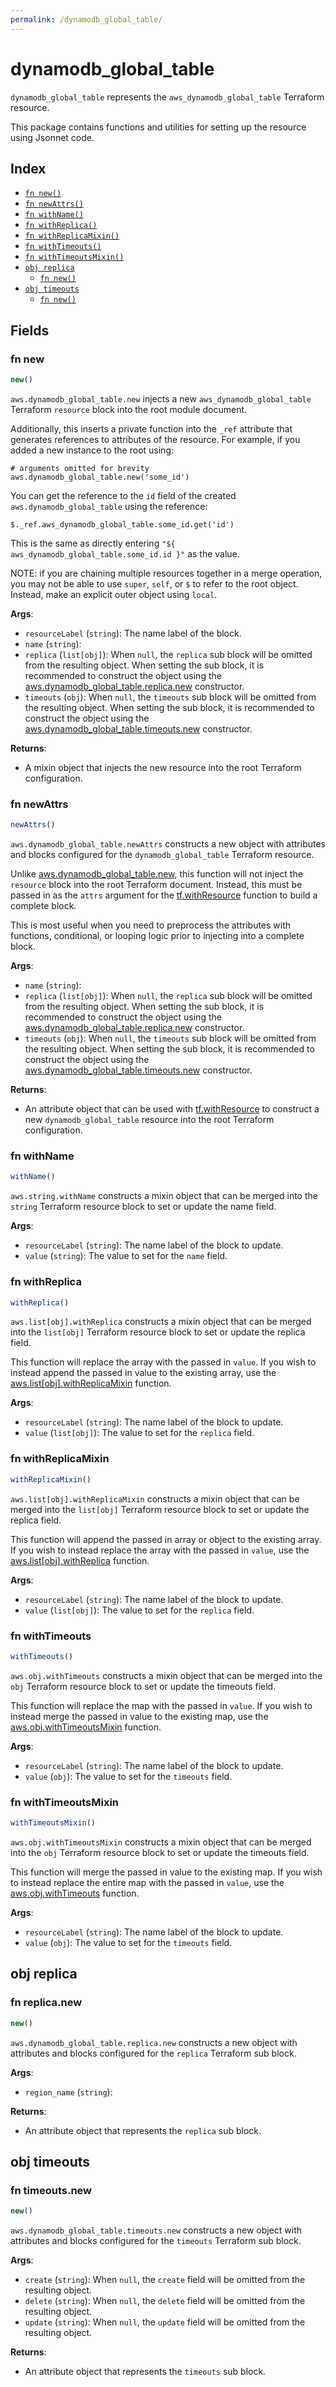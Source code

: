 ```yaml
---
permalink: /dynamodb_global_table/
---
```


# dynamodb_global_table

`dynamodb_global_table` represents the `aws_dynamodb_global_table` Terraform resource.



This package contains functions and utilities for setting up the resource using Jsonnet code.


## Index

* [`fn new()`](#fn-new)
* [`fn newAttrs()`](#fn-newattrs)
* [`fn withName()`](#fn-withname)
* [`fn withReplica()`](#fn-withreplica)
* [`fn withReplicaMixin()`](#fn-withreplicamixin)
* [`fn withTimeouts()`](#fn-withtimeouts)
* [`fn withTimeoutsMixin()`](#fn-withtimeoutsmixin)
* [`obj replica`](#obj-replica)
  * [`fn new()`](#fn-replicanew)
* [`obj timeouts`](#obj-timeouts)
  * [`fn new()`](#fn-timeoutsnew)

## Fields

### fn new

```ts
new()
```


`aws.dynamodb_global_table.new` injects a new `aws_dynamodb_global_table` Terraform `resource`
block into the root module document.

Additionally, this inserts a private function into the `_ref` attribute that generates references to attributes of the
resource. For example, if you added a new instance to the root using:

    # arguments omitted for brevity
    aws.dynamodb_global_table.new('some_id')

You can get the reference to the `id` field of the created `aws.dynamodb_global_table` using the reference:

    $._ref.aws_dynamodb_global_table.some_id.get('id')

This is the same as directly entering `"${ aws_dynamodb_global_table.some_id.id }"` as the value.

NOTE: if you are chaining multiple resources together in a merge operation, you may not be able to use `super`, `self`,
or `$` to refer to the root object. Instead, make an explicit outer object using `local`.

**Args**:
  - `resourceLabel` (`string`): The name label of the block.
  - `name` (`string`): 
  - `replica` (`list[obj]`):  When `null`, the `replica` sub block will be omitted from the resulting object. When setting the sub block, it is recommended to construct the object using the [aws.dynamodb_global_table.replica.new](#fn-dynamodb_global_tablereplicanew) constructor.
  - `timeouts` (`obj`):  When `null`, the `timeouts` sub block will be omitted from the resulting object. When setting the sub block, it is recommended to construct the object using the [aws.dynamodb_global_table.timeouts.new](#fn-dynamodb_global_tabletimeoutsnew) constructor.

**Returns**:
- A mixin object that injects the new resource into the root Terraform configuration.


### fn newAttrs

```ts
newAttrs()
```


`aws.dynamodb_global_table.newAttrs` constructs a new object with attributes and blocks configured for the `dynamodb_global_table`
Terraform resource.

Unlike [aws.dynamodb_global_table.new](#fn-dynamodb_global_tablenew), this function will not inject the `resource`
block into the root Terraform document. Instead, this must be passed in as the `attrs` argument for the
[tf.withResource](https://github.com/tf-libsonnet/core/tree/main/docs#fn-withresource) function to build a complete block.

This is most useful when you need to preprocess the attributes with functions, conditional, or looping logic prior to
injecting into a complete block.

**Args**:
  - `name` (`string`): 
  - `replica` (`list[obj]`):  When `null`, the `replica` sub block will be omitted from the resulting object. When setting the sub block, it is recommended to construct the object using the [aws.dynamodb_global_table.replica.new](#fn-dynamodb_global_tablereplicanew) constructor.
  - `timeouts` (`obj`):  When `null`, the `timeouts` sub block will be omitted from the resulting object. When setting the sub block, it is recommended to construct the object using the [aws.dynamodb_global_table.timeouts.new](#fn-dynamodb_global_tabletimeoutsnew) constructor.

**Returns**:
  - An attribute object that can be used with [tf.withResource](https://github.com/tf-libsonnet/core/tree/main/docs#fn-withresource) to construct a new `dynamodb_global_table` resource into the root Terraform configuration.


### fn withName

```ts
withName()
```

`aws.string.withName` constructs a mixin object that can be merged into the `string`
Terraform resource block to set or update the name field.



**Args**:
  - `resourceLabel` (`string`): The name label of the block to update.
  - `value` (`string`): The value to set for the `name` field.


### fn withReplica

```ts
withReplica()
```

`aws.list[obj].withReplica` constructs a mixin object that can be merged into the `list[obj]`
Terraform resource block to set or update the replica field.

This function will replace the array with the passed in `value`. If you wish to instead append the
passed in value to the existing array, use the [aws.list[obj].withReplicaMixin](TODO) function.


**Args**:
  - `resourceLabel` (`string`): The name label of the block to update.
  - `value` (`list[obj]`): The value to set for the `replica` field.


### fn withReplicaMixin

```ts
withReplicaMixin()
```

`aws.list[obj].withReplicaMixin` constructs a mixin object that can be merged into the `list[obj]`
Terraform resource block to set or update the replica field.

This function will append the passed in array or object to the existing array. If you wish
to instead replace the array with the passed in `value`, use the [aws.list[obj].withReplica](TODO)
function.


**Args**:
  - `resourceLabel` (`string`): The name label of the block to update.
  - `value` (`list[obj]`): The value to set for the `replica` field.


### fn withTimeouts

```ts
withTimeouts()
```

`aws.obj.withTimeouts` constructs a mixin object that can be merged into the `obj`
Terraform resource block to set or update the timeouts field.

This function will replace the map with the passed in `value`. If you wish to instead merge the
passed in value to the existing map, use the [aws.obj.withTimeoutsMixin](TODO) function.

**Args**:
  - `resourceLabel` (`string`): The name label of the block to update.
  - `value` (`obj`): The value to set for the `timeouts` field.


### fn withTimeoutsMixin

```ts
withTimeoutsMixin()
```

`aws.obj.withTimeoutsMixin` constructs a mixin object that can be merged into the `obj`
Terraform resource block to set or update the timeouts field.

This function will merge the passed in value to the existing map. If you wish
to instead replace the entire map with the passed in `value`, use the [aws.obj.withTimeouts](TODO)
function.


**Args**:
  - `resourceLabel` (`string`): The name label of the block to update.
  - `value` (`obj`): The value to set for the `timeouts` field.


## obj replica



### fn replica.new

```ts
new()
```


`aws.dynamodb_global_table.replica.new` constructs a new object with attributes and blocks configured for the `replica`
Terraform sub block.



**Args**:
  - `region_name` (`string`): 

**Returns**:
  - An attribute object that represents the `replica` sub block.


## obj timeouts



### fn timeouts.new

```ts
new()
```


`aws.dynamodb_global_table.timeouts.new` constructs a new object with attributes and blocks configured for the `timeouts`
Terraform sub block.



**Args**:
  - `create` (`string`):  When `null`, the `create` field will be omitted from the resulting object.
  - `delete` (`string`):  When `null`, the `delete` field will be omitted from the resulting object.
  - `update` (`string`):  When `null`, the `update` field will be omitted from the resulting object.

**Returns**:
  - An attribute object that represents the `timeouts` sub block.

